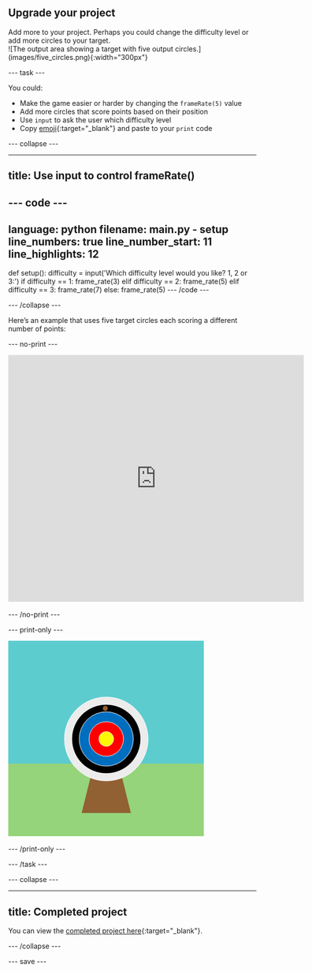 ## Upgrade your project

<div style="display: flex; flex-wrap: wrap">
<div style="flex-basis: 200px; flex-grow: 1; margin-right: 15px;">
Add more to your project. Perhaps you could change the difficulty level or add more circles to your target.
</div>
<div>
![The output area showing a target with five output circles.](images/five_circles.png){:width="300px"}
</div>
</div>

--- task ---

You could:

+ Make the game easier or harder by changing the `frameRate(5)` value
+ Add more circles that score points based on their position
+ Use `input` to ask the user which difficulty level
+ Copy [emoji](https://unicode.org/emoji/charts/full-emoji-list.html){:target="_blank"} and paste to your `print` code

--- collapse ---

---
title: Use input to control frameRate()
---


--- code ---
---
language: python
filename: main.py - setup
line_numbers: true
line_number_start: 11
line_highlights: 12
---
def setup():
  difficulty = input('Which difficulty level would you like? 1, 2 or 3:')
  if difficulty == 1:
    frame_rate(3)
  elif difficulty == 2:
    frame_rate(5)
  elif difficulty == 3:
    frame_rate(7)
  else:
    frame_rate(5)
--- /code ---

--- /collapse ---

Here’s an example that uses five target circles each scoring a different number of points:

--- no-print ---

<iframe src="https://trinket.io/embed/python/e7feefb6dc?outputOnly=true&start=result" width="600" height="500" frameborder="0" marginwidth="0" marginheight="0" allowfullscreen>
</iframe>

--- /no-print ---

--- print-only ---

![Upgraded project showing five target circles.](images/five-circles.png)

--- /print-only ---

--- /task ---

--- collapse ---

---
title: Completed project
---

You can view the [completed project here](https://trinket.io/python/e7feefb6dc){:target="_blank"}.

--- /collapse ---

--- save ---
